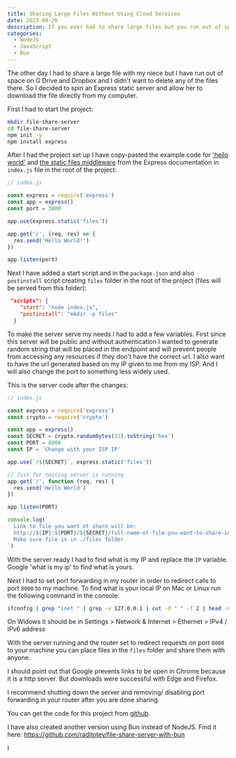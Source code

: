 ```yaml
---
title: Sharing Large Files Without Using Cloud Services
date: 2023-09-26
description: If you ever had to share large files but you run out of space on your cloud storage this article might come in handy.
categories:
  - NodeJS
  - JavaScript
  - Bun
---
```


The other day I had to share a large file with my niece but I have run out of space on G Drive and Dropbox and I didn't want to delete any of the files there. So I decided to spin an Express static server and allow her to download the file directly from my computer.

First I had to start the project:

```bash
mkdir file-share-server
cd file-share-server
npm init -y
npm install express
```

After I had the project set up I have copy-pasted the example code for ['hello world'](https://expressjs.com/en/starter/hello-world.html) and [the static files middleware](https://expressjs.com/en/starter/static-files.html) from the Express documentation in `index.js` file in the root of the project:

```js
// index.js

const express = require('express')
const app = express()
const port = 3000

app.use(express.static('files'))

app.get('/', (req, res) => {
  res.send('Hello World!')
})

app.listen(port)
```

Next I have added a start script and in the `package.json` and also `postinstall` script creating `files` folder in the root of the project (files will be served from this folder):

```json
 "scripts": {
    "start": "node index.js",
    "postinstall": "mkdir -p files"
  }
```

To make the server serve my needs I had to add a few variables. First since this server will be public and without authentication I wanted to generate random string that will be placed in the endpoint and will prevent people from accessing any resources if they don't have the correct url. I also want to have the url generated based on my IP given to me from my ISP. And I will also change the port to something less widely used.

This is the server code after the changes:

```js
// index.js

const express = require('express')
const crypto = require('crypto')

const app = express()
const SECRET = crypto.randomBytes(32).toString('hex')
const PORT = 8008
const IP = 'Change with your ISP IP'

app.use(`/${SECRET}`, express.static('files'))

// Just for testing server is running
app.get('/', function (req, res) {
  res.send('Hello World')
})

app.listen(PORT)

console.log(`
  Link to file you want ot share will be:
  http://${IP}:${PORT}/${SECRET}/full-name-of-file-you-want-to-share-including.extension\n
  Make sure file is in ./files folder
`)
```

With the server ready I had to find what is my IP and replace the `IP` variable. Google 'what is my ip' to find what is yours.

Next I had to set port forwarding in my router in order to redirect calls to port `8008` to my machine. To find what is your local IP on Mac or Linux run the following command in the console:

```bash
ifconfig | grep "inet " | grep -v 127.0.0.1 | cut -d " " -f 2 | head -n 1
```

On Widows it should be in Settings > Network & Internet > Ethernet > IPv4 / IPv6 address

With the server running and the router set to redirect requests on port `8008` to your machine you can place files in the `files` folder and share them with anyone.

I should point out that Google prevents links to be open in Chrome because it is a http server. But downloads were successful with Edge and Firefox.

I recommend shutting down the server and removing/ disabling port forwarding in your router after you are done sharing.

You can get the code for this project from [github](https://github.com/raditotev/file-share-server).

I have also created another version using Bun instead of NodeJS. Find it here: https://github.com/raditotev/file-share-server-with-bun

I
